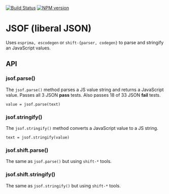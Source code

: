 [![Build Status](https://travis-ci.org/drom/jsof.svg?branch=master)](https://travis-ci.org/drom/jsof) [![NPM version](https://img.shields.io/npm/v/jsof.svg)](https://www.npmjs.org/package/jsof)

# JSOF (liberal JSON)
Uses `esprima, escodegen` or `shift-{parser, codegen}` to parse and stringify an JavaScript values.

## API
### jsof.parse()
The `jsof.parse()` method parses a JS value string and returns a JavaScript value. Passes all 3 JSON **pass** tests. Also passes 18 of 33 JSON **fail** tests.

`value = jsof.parse(text)`

### jsof.stringify()
The `jsof.stringify()` method converts a JavaScript value to a JS string.

`text = jsof.stringify(value)`

### jsof.shift.parse()
The same as `jsof.parse()` but using `shift-*` tools.

### jsof.shift.stringify()
The same as `jsof.stringify()` but using `shift-*` tools.
